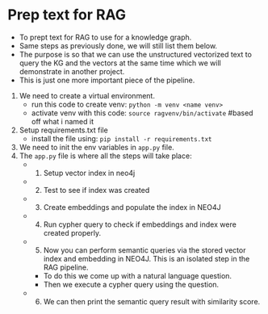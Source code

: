 # Prep text for RAG 
* To prept text for RAG to use for a knowledge graph. 
* Same steps as previously done, we will still list them below. 
* The purpose is so that we can use the unstructured vectorized text to query the KG and the vectors at the same time which we will demonstrate in another project. 
* This is just one more important piece of the pipeline.


1. We need to create a virtual environment. 
    * run this code to create venv: `python -m venv <name venv>`
    * activate venv with this code: `source ragvenv/bin/activate` #based off what i named it
2. Setup requirements.txt file
    * install the file using: `pip install -r requirements.txt`
3. We need to init the env variables in `app.py` file.
4. The `app.py` file is where all the steps will take place:
    * 1. Setup vector index in neo4j
    * 2. Test to see if index was created
    * 3. Create embeddings and populate the index in NEO4J
    * 4. Run cypher query to check if embeddings and index were created properly.
    * 5. Now you can perform semantic queries via the stored vector index and embedding in NEO4J. This is an isolated step in the RAG pipeline.
        * To do this we come up with a natural language question.
        * Then we execute a cypher query using the question. 
    * 6. We can then print the semantic query result with similarity score.